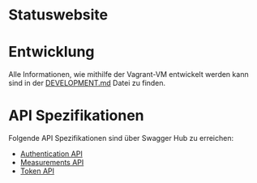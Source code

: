 # Statuswebsite

# Entwicklung
Alle Informationen, wie mithilfe der Vagrant-VM entwickelt werden kann sind in der [DEVELOPMENT.md](./DEVELOPMENT.md) Datei zu finden.

# API Spezifikationen
Folgende API Spezifikationen sind über Swagger Hub zu erreichen:

* [Authentication API](https://app.swaggerhub.com/apis-docs/wpascal/Authentication/1.0.0)
* [Measurements API](https://app.swaggerhub.com/apis-docs/wpascal/Measurements/1.0.0)
* [Token API](https://app.swaggerhub.com/apis-docs/wpascal/Token/1.0.0)
